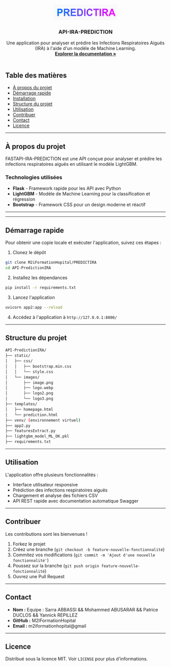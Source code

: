 <!-- PROJECT LOGO -->
<br />
<p align="center">
  <a href="https://github.com/sar2016/API-PredictionIRA">
    <img src="static/images/logo3.png" alt="Logo" width="200" height="50">
  </a>
  
  <h3 align="center">API-IRA-PREDICTION</h3>

  <p align="center">
    Une application pour analyser et prédire les Infections Respiratoires Aiguës (IRA) à l'aide d'un modèle de Machine Learning.
    <br />
    <a href="https://github.com/sar2016/API-PredictionIRA"><strong>Explorer la documentation »</strong></a>
    <br />
    <br />
  </p>
</p>

<!-- TABLE OF CONTENTS -->
##  Table des matières

- [À propos du projet](#-à-propos-du-projet)
- [Démarrage rapide](#-démarrage-rapide)
- [Installation](#-installation)
- [Structure du projet](#-structure-du-projet)
- [Utilisation](#-utilisation)
- [Contribuer](#-contribuer)
- [Contact](#-contact)
- [Licence](#-licence)

---

##  À propos du projet

FASTAPI-IRA-PREDICTION est une API conçue pour analyser et prédire les infections respiratoires aiguës en utilisant le modèle LightGBM. 

###  Technologies utilisées


- **Flask** - Framework rapide pour les API avec Python
- **LightGBM** - Modèle de Machine Learning pour la classification et régression
- **Bootstrap** - Framework CSS pour un design moderne et réactif

---
---

##  Démarrage rapide

Pour obtenir une copie locale et exécuter l'application, suivez ces étapes :

1. Clonez le dépôt
```bash
git clone M2iFormationHopital/PREDICTIRA
cd API-PredictionIRA
```
2. Installez les dépendances
```bash
pip install -r requirements.txt
```
3. Lancez l'application
```bash
uvicorn app2:app --reload
```
4. Accédez à l'application à `http://127.0.0.1:8000/`

---

##  Structure du projet

```bash
API-PredictionIRA/
├── static/
│   ├── css/
│   │   ├── bootstrap.min.css
│   │   └── style.css
│   └── images/
│       ├── image.png
│       ├── logo.webp
│       ├── logo2.png
│       └── logo3.png
├── templates/
│   ├── homepage.html
│   └── prediction.html
├── venv/ (environnement virtuel)
├── app2.py
├── featuresExtract.py
├── lightgbm_model_ML_OK.pkl
├── requirements.txt
```

---

##  Utilisation

L'application offre plusieurs fonctionnalités :
- Interface utilisateur responsive
- Prédiction des infections respiratoires aiguës
- Chargement et analyse des fichiers CSV
- API REST rapide avec documentation automatique Swagger

---

##  Contribuer

Les contributions sont les bienvenues !
1. Forkez le projet
2. Créez une branche (`git checkout -b feature-nouvelle-fonctionnalité`)
3. Commitez vos modifications (`git commit -m 'Ajout d'une nouvelle fonctionnalité'`)
4. Poussez sur la branche (`git push origin feature-nouvelle-fonctionnalité`)
5. Ouvrez une Pull Request

---

##  Contact

- **Nom :** Equipe : Sarra ABBASSI​ && Mohammed ABUSARAR​ && Patrice DUCLOS​ && Yannick REPILLEZ​
- **GitHub :** M2IFormationHopital
- **Email :** m2iformationhopital@gmail

---

##  Licence

Distribué sous la licence MIT. Voir `LICENSE` pour plus d'informations.
